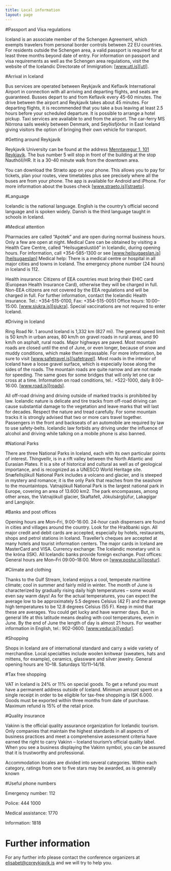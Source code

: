 ```yaml
---
title: Local information
layout: page
---
```


#Passport and Visa regulations

Iceland is an associate member of the Schengen Agreement, which exempts
travelers from personal border controls between 22 EU countries. For residents
outside the Schengen area, a valid passport is required for at least three
months beyond date of entry. For information on passport and visa requirements
as well as the Schengen area regulations, visit the website of the Icelandic
Directorate of Immigration: [www.utl.is][utl].

#Arrival in Iceland

Bus services are operated between Reykjavík and Keflavík International Airport
in connection with all arriving and departing flights, and seats are guaranteed.
Busses depart to and from Keflavík every 45-60 minutes. The drive between the
airport and Reykjavík takes about 45 minutes. For departing flights, it is
recommended that you take a bus leaving at least 2.5 hours before your scheduled
departure. It is possible to arrange a hotel pickup. Taxi services are available
to and from the airport. The car-ferry MS Nörrona sails weekly between Denmark,
and Seyðisfjörður in East Iceland giving visitors the option of bringing their
own vehicle for transport.

#Getting around Reykjavík

Reykjavík University can be found at the address [Menntavegur 1, 101
Reykjavík][maptouniversity]. The bus number 5 will stop in front of the building
at the stop Nauthóll/HR. It is a 30-40 minute walk from the downtown area.

You can download the Stræto app on your phone. This allows you to pay for
tickets, plan your routes, view timetables plus see precisely where all the
buses are from your phone. The app is available for Android and iPhone. For more
information about the buses check [www.straeto.is][straeto].

#Language

Icelandic is the national language. English is the country’s official second
language and is spoken widely. Danish is the third language taught in schools in
Iceland.

#Medical attention

Pharmacies are called “Apótek” and are open during normal business hours. Only a
few are open at night. Medical Care can be obtained by visiting a Health Care
Centre, called “Heilsugæslustöð” in Icelandic, during opening hours. For
information, call +354-585-1300 or see [www.heilsugaeslan.is][heilsugaeslan]
Medical help: There is a medical centre or hospital in all major cities and
towns in Iceland. The emergency phone number (24 hours) in Iceland is 112.

Health insurance: Citizens of EEA countries must bring their EHIC card (European
Health Insurance Card), otherwise they will be charged in full. Non-EEA citizens
are not covered by the EEA regulations and will be charged in full. For further
information, contact the Icelandic Health Insurance. Tel.: +354-515-0100, Fax:
+354-515-0051 Office hours: 10:00–15:00. [www.sjukra.is][sjukra]. Special
vaccinations are not required to enter Iceland.

#Driving in Iceland

Ring Road Nr. 1 around Iceland is 1,332 km (827 mi). The general speed limit is
50 km/h in urban areas, 80 km/h on gravel roads in rural areas, and 90 km/h on
asphalt, rural roads. Major highways are paved. Most mountain roads are closed
until the end of June, or even longer, because of snow and muddy conditions,
which make them impassable. For more information, be sure to visit
[www.safetravel.is][safetravel]. Most roads in the interior of Iceland have a
loose gravel surface, which is especially loose along the sides of the roads.
The mountain roads are quite narrow and are not made for speeding. The same goes
for some bridges that will only let one car cross at a time. Information on road
conditions, tel.: +522-1000, daily 8:00–16:00. [www.road.is][roads].

All off-road driving and driving outside of marked tracks is prohibited by law.
Icelandic nature is delicate and tire tracks from off-road driving can cause
substantial damage to the vegetation and leave marks that will last for decades.
Respect the nature and tread carefully. For some mountain tracks it is strongly
advised that two or more cars travel together. Passengers in the front and
backseats of an automobile are required by law to use safety-belts. Icelandic
law forbids any driving under the influence of alcohol and driving while talking
on a mobile phone is also banned.

#National Parks

There are three National Parks in Iceland, each with its own particular points
of interest. Thingvellir, is in a rift valley between the North Atlantic and
Eurasian Plates. It is a site of historical and cultural as well as of
geological importance, and is recognized as a UNESCO World Heritage site.
Snæfellsjökull National Park includes a volcano and glacier, and is steeped in
mystery and romance; it is the only Park that reaches from the seashore to the
mountaintops. Vatnajökull National Park is the largest national park in Europe,
covering an area of 13.600 km2. The park encompasses, among other areas, the
Vatnajökull glacier, Skaftafell, Jökulsárgljúfur, Lakagígar and Langisjór.

#Banks and post offices

Opening hours are Mon–Fri, 9:00–16:00. 24-hour cash dispensers are found in
cities and villages around the country. Look for the Hraðbanki sign. All major
credit and debit cards are accepted, especially by hotels, restaurants, shops
and petrol stations in Iceland. Traveller’s cheques are accepted at many hotels
and tourist information centers. The major cards in Iceland are MasterCard and
VISA. Currency exchange: The Icelandic monetary unit is the króna (ISK). All
Icelandic banks provide foreign exchange. Post offices: General hours are
Mon–Fri 09:00–18:00. More on [www.postur.is][postur].

#Climate and clothing

Thanks to the Gulf Stream, Iceland enjoys a cool, temperate maritime climate;
cool in summer and fairly mild in winter. The month of June is characterized by
gradually rising daily high temperatures – some would even say warm days! As for
the actual temperatures, you can expect the average low to be approximately 5.5
degrees Celsius (42 F) and the average high temperatures to be 12.8 degrees
Celsius (55 F). Keep in mind that these are averages. You could get lucky and
have warmer days. But, in general life at this latitude means dealing with cool
temperatures, even in June. By the end of June the length of day is almost 21
hours. For weather information in English, tel.: 902-0600.
[www.vedur.is][vedur].

#Shopping

Shops in Iceland are of international standard and carry a wide variety of
merchandise. Local specialties include woolen knitwear (sweaters, hats and
mittens, for example), ceramics, glassware and silver jewelry. General opening
hours are 10–18. Saturdays 10/11–14/18.

#Tax free shopping

VAT in Iceland is 24% or 11% on special goods. To get a refund you must have a
permanent address outside of Iceland. Minimum amount spent on a single receipt
in order to be eligible for tax-free shopping is ISK 6.000. Goods must be
exported within three months from date of purchase. Maximum refund is 15% of the
retail price.

#Quality insurance

Vakinn is the official quality assurance organization for Icelandic tourism.
Only companies that maintain the highest standards in all aspects of business
practices and meet a comprehensive assessment criteria have earned the right to
carry Vakinn – Iceland tourism’s official quality label. When you see a business
displaying the Vakinn symbol, you can be assured that it is trustworthy and
professional.

Accommodation locales are divided into several categories. Within each category,
ratings from one to five stars may be awarded, as is generally known

#Useful phone numbers

Emergency number: 112

Police: 444 1000

Medical assistance: 1770

Information: 1818

# Further information

For any further info please contact the conference organizers at
elisabet@cpreykjavik.is and we will try to help you.

[maptouniversity]: https://www.google.is/maps/place/Reykjavik+University/@64.1261982,-21.9331785,15z/data=!4m5!3m4!1s0x48d60b4e184b7e19:0xb87126c26f3d3420!8m2!3d64.1237635!4d-21.9269558
[straeto]: http://www.straeto.is/en
[heilsugaeslan]: http://www.heilsugaeslan.is
[roads]: http://www.road.is
[vedur]: http://en.vedur.is
[utl]: http://www.utl.is/index.php/en/
[sjukra]: http://www.sjukra.is
[safetravel]: http://www.safetravel.is
[postur]: http://www.postur.is/en
